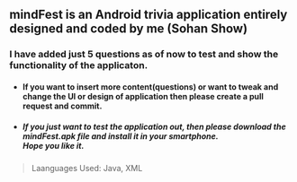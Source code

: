 ## mindFest is an Android trivia application entirely designed and coded by me (Sohan Show) 

### I have added just 5 questions as of now to test and show the functionality of the applicaton. 
* #### If you want to insert more content(questions) or want to tweak and change the UI or design of application then please create a pull request and commit.

* ##### If you just want to test the application out, then please download the mindFest.apk file and install it in your smartphone.<br/> Hope you like it. 

> Laanguages Used: Java, XML
